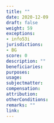 ```yaml
---
title: ""
date: 2020-12-09 
draft: false
weight: 59
exceptions:
- info53i
jurisdictions:
- BG
score: 0
description: "" 
beneficiaries:
purposes: 
usage:
subjectmatter:
compensation:
attribution: 
otherConditions: 
remarks: ""
link: 
---
```

